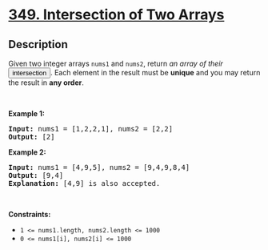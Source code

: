 # [349. Intersection of Two Arrays](https://leetcode.com/problems/intersection-of-two-arrays)

## Description

<p>Given two integer arrays <code>nums1</code> and <code>nums2</code>, return <em>an array of their <span data-keyword="array-intersection" class=" cursor-pointer relative text-dark-blue-s text-sm"><button type="button" aria-haspopup="dialog" aria-expanded="false" aria-controls="radix-:r2j:" data-state="closed" class="">intersection</button></span></em>. Each element in the result must be <strong>unique</strong> and you may return the result in <strong>any order</strong>.</p>

<p>&nbsp;</p>
<p><strong class="example">Example 1:</strong></p>

<pre><strong>Input:</strong> nums1 = [1,2,2,1], nums2 = [2,2]
<strong>Output:</strong> [2]
</pre>

<p><strong class="example">Example 2:</strong></p>

<pre><strong>Input:</strong> nums1 = [4,9,5], nums2 = [9,4,9,8,4]
<strong>Output:</strong> [9,4]
<strong>Explanation:</strong> [4,9] is also accepted.
</pre>

<p>&nbsp;</p>
<p><strong>Constraints:</strong></p>

<ul>
	<li><code>1 &lt;= nums1.length, nums2.length &lt;= 1000</code></li>
	<li><code>0 &lt;= nums1[i], nums2[i] &lt;= 1000</code></li>
</ul>
